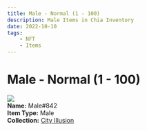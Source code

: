 ```yaml
---
title: Male - Normal (1 - 100)
description: Male Items in Chia Inventory
date: 2022-10-10
tags:
    - NFT
    - Items
---
```


# Male - Normal (1 - 100)
<div class="item_thumbnail">
<img loading="lazy" src="https://v7csipnq4v4q6xjwnq6pdycxzqtuiccpm4qvdxi5yqnhyytx.arweave.net/r8UkP_bDleQ9dNmw88eBXzCdECE9nI_VHdHcQafGJ3c"><br/>
<div><strong>Name:</strong> Male#842</div>
<div><strong>Item Type:</strong> Male</div>
<div><strong>Collection:</strong> <a href="https://www.spacescan.io/xch/nft/collection/col1lend2dcn558km4wcwta4xnkfv3xpcmlp9kyt0m909emvfxechlyqdl5ndg">City Illusion</a></div>
</div>

